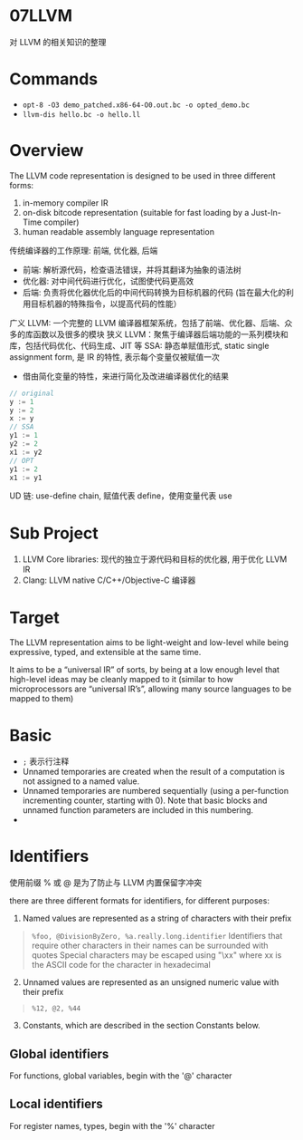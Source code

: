 # 07LLVM
对 LLVM 的相关知识的整理



# Commands

- `opt-8 -O3 demo_patched.x86-64-O0.out.bc -o opted_demo.bc`
- `llvm-dis hello.bc -o hello.ll`


# Overview

The LLVM code representation is designed to be used in three different forms:
1. in-memory compiler IR
2. on-disk bitcode representation (suitable for fast loading by a Just-In-Time compiler)
3. human readable assembly language representation

传统编译器的工作原理: 前端, 优化器, 后端
- 前端: 解析源代码，检查语法错误，并将其翻译为抽象的语法树
- 优化器: 对中间代码进行优化，试图使代码更高效
- 后端: 负责将优化器优化后的中间代码转换为目标机器的代码 (旨在最大化的利用目标机器的特殊指令，以提高代码的性能）

广义 LLVM: 一个完整的 LLVM 编译器框架系统，包括了前端、优化器、后端、众多的库函数以及很多的模块
狭义 LLVM：聚焦于编译器后端功能的一系列模块和库，包括代码优化、代码生成、JIT 等
SSA: 静态单赋值形式, static single assignment form, 是 IR 的特性, 表示每个变量仅被赋值一次
- 借由简化变量的特性，来进行简化及改进编译器优化的结果

```cpp
// original
y := 1
y := 2
x := y
// SSA
y1 := 1
y2 := 2
x1 := y2
// OPT
y1 := 2
x1 := y1
```

UD 链: use-define chain, 赋值代表 define，使用变量代表 use

# Sub Project

1. LLVM Core libraries: 现代的独立于源代码和目标的优化器, 用于优化 LLVM IR
2. Clang: LLVM native C/C++/Objective-C 编译器

# Target

The LLVM representation aims to be light-weight and low-level while being expressive, typed, and extensible at the same time.

It aims to be a “universal IR” of sorts, by being at a low enough level that high-level ideas may be cleanly mapped to it (similar to how microprocessors are “universal IR’s”, allowing many source languages to be mapped to them)

# Basic

- `;` 表示行注释
- Unnamed temporaries are created when the result of a computation is not assigned to a named value.
- Unnamed temporaries are numbered sequentially (using a per-function incrementing counter, starting with 0). Note that basic blocks and unnamed function parameters are included in this numbering.
- 

# Identifiers

使用前缀 % 或 @ 是为了防止与 LLVM 内置保留字冲突

there are three different formats for identifiers, for different purposes:
1. Named values are represented as a string of characters with their prefix

> `%foo, @DivisionByZero, %a.really.long.identifier`
> Identifiers that require other characters in their names can be surrounded with quotes
> Special characters may be escaped using "\xx" where xx is the ASCII code for the character in hexadecimal

2. Unnamed values are represented as an unsigned numeric value with their prefix

> `%12, @2, %44`

3. Constants, which are described in the section Constants below.

## Global identifiers

For functions, global variables, begin with the '@' character

## Local identifiers

For register names, types, begin with the '%' character

